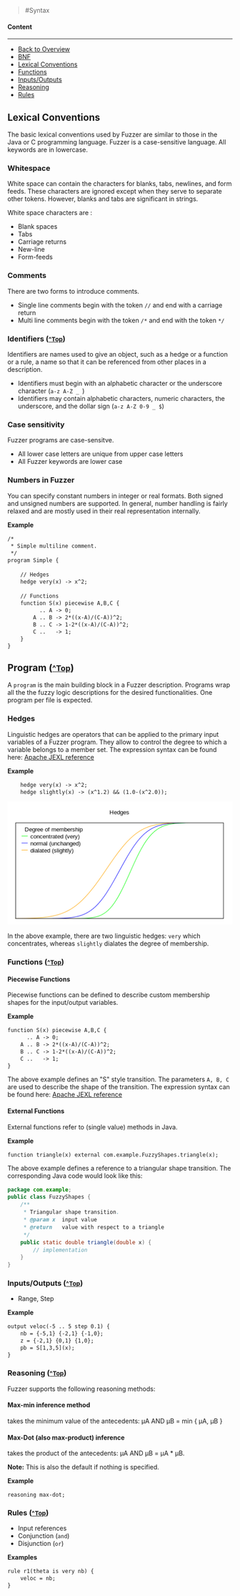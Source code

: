 >#Syntax
#### <a name="top"></a>Content
-------
* [Back to Overview](https://github.com/umeding/fuzzer/blob/master/README.md)
* [BNF](https://github.com/umeding/fuzzer/blob/master/doc/sections/bnf.md)
* [Lexical Conventions](#lexical)
* [Functions](#functions)
* [Inputs/Outputs](#ios)
* [Reasoning](#reasoning)
* [Rules](#rules)

## <a name="lexical"></a>Lexical Conventions ##
The basic lexical conventions used by Fuzzer are similar to those in
the Java or C programming language. Fuzzer is a case-sensitive
language. All keywords are in lowercase.

### Whitespace
White space can contain the characters for blanks, tabs, newlines, and
form feeds. These characters are ignored except when they serve to
separate other tokens. However, blanks and tabs are significant in
strings.

White space characters are :

* Blank spaces
* Tabs
* Carriage returns
* New-line
* Form-feeds

### Comments
There are two forms to introduce comments.

* Single line comments begin with the token `//` and end with a carriage
return 
* Multi line comments begin with the token `/*` and end with the
token `*/`

### <a name="identifiers"></a>Identifiers (<small>[^Top](#top)</small>)
Identifiers are names used to give an object, such as a hedge or a
function or a rule, a name so that it can be referenced from other
places in a description.

* Identifiers must begin with an alphabetic character or the
underscore character (`a-z A-Z _ `)
* Identifiers may contain alphabetic characters, numeric characters,
the underscore, and the dollar sign (`a-z A-Z 0-9 _ $`)

### Case sensitivity
Fuzzer programs are case-sensitve.

* All lower case letters are unique from upper case letters
* All Fuzzer keywords are lower case

### Numbers in Fuzzer
You can specify constant numbers in integer or real formats. Both
signed and unsigned numbers are supported. In general, number handling
is fairly relaxed and are mostly used in their real representation
internally. 

__Example__

```
/*
 * Simple multiline comment.
 */
program Simple {

    // Hedges
    hedge very(x) -> x^2;

    // Functions
    function S(x) piecewise A,B,C {
          .. A -> 0;
        A .. B -> 2*((x-A)/(C-A))^2;
        B .. C -> 1-2*((x-A)/(C-A))^2;
        C ..   -> 1;
    }
}
```

## <a name="program"></a>Program (<small>[^Top](#top)</small>)
A `program` is the main building block in a Fuzzer description.
Programs wrap all the the fuzzy logic descriptions for the desired
functionalities. One program per file is expected.

### Hedges
Linguistic hedges are operators that can be applied to the primary
input variables of a Fuzzer program. They allow to control the degree
to which a variable belongs to a member set. The expression syntax can
be found here: 
[Apache JEXL reference](http://commons.apache.org/proper/commons-jexl/reference/syntax.html)

__Example__
```
    hedge very(x) -> x^2;
    hedge slightly(x) -> (x^1.2) && (1.0-(x^2.0));
```
![Degree of membership](https://github.com/umeding/fuzzer/raw/master/doc/sections/hedges.png "Degree of membership")

In the above example, there are two linguistic hedges: `very` which
concentrates, whereas `slightly` dialates the degree of membership.

### <a name="functions"></a>Functions (<small>[^Top](#top)</small>)
#### Piecewise Functions
Piecewise functions can be defined to describe custom membership shapes for
the input/output variables. 

__Example__
```
function S(x) piecewise A,B,C {
      .. A -> 0;
    A .. B -> 2*((x-A)/(C-A))^2;
    B .. C -> 1-2*((x-A)/(C-A))^2;
    C ..   -> 1;
}
```
The above example defines an "S" style transition. The parameters
`A, B, C` are used to describe the shape of the transition. The
expression syntax can be found here: 
[Apache JEXL reference](http://commons.apache.org/proper/commons-jexl/reference/syntax.html)

#### External Functions
External functions refer to (single value) methods in Java. 

__Example__
```
function triangle(x) external com.example.FuzzyShapes.triangle(x);
```
The above example defines a reference to a triangular shape
transition. The corresponding Java code would look like this:
```java
package com.example;
public class FuzzyShapes {
    /**
     * Triangular shape transition.
     * @param x  input value
     * @return   value with respect to a triangle
     */
    public static double triangle(double x) {
        // implementation
    }
}
```


### <a name="ios"></a>Inputs/Outputs (<small>[^Top](#top)</small>)
* Range, Step

__Example__
```
output veloc(-5 .. 5 step 0.1) {
    nb = {-5,1} {-2,1} {-1,0};
    z = {-2,1} {0,1} {1,0};
    pb = S[1,3,5](x);
}
```

### <a name="reasoning"></a>Reasoning (<small>[^Top](#top)</small>)
Fuzzer supports the following reasoning methods:
#### Max-min inference method
takes the minimum value of the antecedents: &#181;A AND &#181;B = min { &#181;A, &#181;B }

#### Max-Dot (also max-product) inference
takes the product of the antecedents: &#181;A AND &#181;B = &#181;A * &#181;B.
      
__Note:__ This is also the default if nothing is specified.

__Example__
```
reasoning max-dot;
```

### <a name="rules"></a>Rules (<small>[^Top](#top)</small>)
* Input references
* Conjunction (`and`)
* Disjunction (`or`)

__Examples__
```
rule r1(theta is very nb) {
    veloc = nb;
}
```

